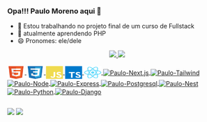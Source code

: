 ### Opa!!! Paulo Moreno aqui 👋

- 🔭 Estou trabalhando no projeto final de um curso de Fullstack
- 🌱 atualmente aprendendo PHP
- 😄 Pronomes: ele/dele

<div align="center"> 
  <a href="https://github.com/PauloMorenoD">
  <img height="180em" src="https://github-readme-stats.vercel.app/api?username=PauloMorenoD&show_icons=true&theme=dracula&include_all_commits=ture&count_private=true"/>
  <img height="180em" src="https://github-readme-stats.vercel.app/api/top-langs/?username=PauloMorenoD&layout=compact&langs_count=16&theme=dracula"/>
    
</div>


<div style="display: inline_block"><br>
  <img align="center" alt="Paulo-HTML" height="30" width="40" 
        src="https://raw.githubusercontent.com/devicons/devicon/master/icons/html5/html5-original.svg">
  <img align="center" alt="Paulo-CSS" height="30" width="40" 
        src="https://raw.githubusercontent.com/devicons/devicon/master/icons/css3/css3-original.svg">
  <img align="center" alt="Paulo-Js" height="30" width="40" 
       src="https://raw.githubusercontent.com/devicons/devicon/master/icons/javascript/javascript-plain.svg">
  <img align="center" alt="Paulo-Ts" height="30" width="40" 
       src="https://raw.githubusercontent.com/devicons/devicon/master/icons/typescript/typescript-plain.svg">
  <img align="center" alt="Paulo-React" height="30" width="40" 
       src="https://raw.githubusercontent.com/devicons/devicon/master/icons/react/react-original.svg">
  <img align="center" alt="Paulo-Next.js" height="30" width="40"
       src="https://cdn.jsdelivr.net/gh/devicons/devicon/icons/nextjs/nextjs-original.svg">
  <img align="center" alt="Paulo-Tailwind" height="30" width="40"
       src="https://cdn.jsdelivr.net/gh/devicons/devicon/icons/tailwindcss/tailwindcss-original-wordmark.svg" />
  <img align="center" alt="Paulo-Node" height="30" width="40"
       src="https://cdn.jsdelivr.net/gh/devicons/devicon/icons/nodejs/nodejs-original.svg" />
  <img align="center" alt="Paulo-Express" height="30" width="40"
       src="https://cdn.jsdelivr.net/gh/devicons/devicon/icons/express/express-original.svg" />
  <img align="center" alt="Paulo-Postgresql" height="30" width="40"
       src="https://cdn.jsdelivr.net/gh/devicons/devicon/icons/postgresql/postgresql-original.svg" />
  <img align="center" alt="Paulo-Nest" height="30" width="40"               
       src="https://cdn.jsdelivr.net/gh/devicons/devicon/icons/nestjs/nestjs-plain.svg" />
  <img align="center" alt="Paulo-Python" height="30" width="40"
       src="https://cdn.jsdelivr.net/gh/devicons/devicon/icons/python/python-original.svg" />
  <img align="center" alt="Paulo-Django" height="30" width="40"
       src="https://cdn.jsdelivr.net/gh/devicons/devicon/icons/django/django-plain.svg" />
  
 ##
  
<div> 
  <a href = "mailto:paulomorenodeabreulima@hotmail.com"><img src="https://img.shields.io/badge/-Gmail-%23333?style=for-the-badge&logo=gmail&logoColor=white" target="_blank"></a>
  <a href="https://www.linkedin.com/in/paulo-moreno-dev-front-end/" target="_blank"><img src="https://img.shields.io/badge/-LinkedIn-%230077B5?style=for-the-badge&logo=linkedin&logoColor=white" target="_blank"></a> 
</div>
  
  

